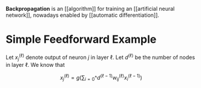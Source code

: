 **Backpropagation** is an [[algorithm]] for training an [[artificial neural network]], nowadays enabled by [[automatic differentiation]].

# Simple Feedforward Example

Let $x^{(\ell)}_j$ denote output of neuron $j$ in layer $\ell$. Let $d^{(\ell)}$ be the number of nodes in layer $\ell$. We know that

$$
x_j^{(\ell)} = g\left( \sum_{i=0}\^{d^{(\ell -1 )}} w_{ij}^{(\ell)} x_i^{(\ell -1)}\right)
$$